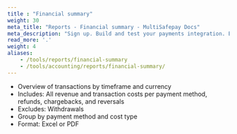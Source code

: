 ```yaml
---
title : "Financial summary"
weight: 30
meta_title: "Reports - Financial summary - MultiSafepay Docs"
meta_description: "Sign up. Build and test your payments integration. Explore our products and services. Use our API Reference, SDKs, and wrappers. Get support."
read_more: '.'
weight: 4
aliases:
    - /tools/reports/financial-summary
    - /tools/accounting/reports/financial-summary/
---
```


- Overview of transactions by timeframe and currency
- Includes: All revenue and transaction costs per payment method, refunds, chargebacks, and reversals
- Excludes: Withdrawals
- Group by payment method and cost type
- Format: Excel or PDF